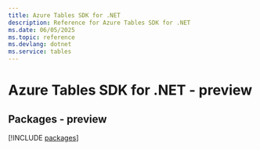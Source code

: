 ```yaml
---
title: Azure Tables SDK for .NET
description: Reference for Azure Tables SDK for .NET
ms.date: 06/05/2025
ms.topic: reference
ms.devlang: dotnet
ms.service: tables
---
```

# Azure Tables SDK for .NET - preview
## Packages - preview
[!INCLUDE [packages](tables-index.md)]